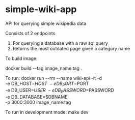 # simple-wiki-app

API for querying simple wikipedia data 

Consists of 2 endpoints
1. For querying a database with a raw sql query
2. Returns the most outdated page given a category name

To build image:

docker build --tag image_name:tag .

To run:
docker run --rm --name wiki-api -it -d \
-e DB_HOST=$HOST \
-e DB_PORT=$PORT \
-e DB_USER=$USER \
-e DB_PASSWORD=$PASSWORD \
-e DB_DATABASE=$DBNAME \
-p 3000:3000 image_name:tag

To run in development mode:
make dev

